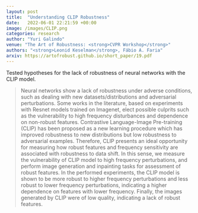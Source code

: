 ```yaml
---
layout: post
title:  "Understanding CLIP Robustness"
date:   2022-06-01 22:21:59 +00:00
image: /images/CLIP.png
categories: research
author: "Yuri Galindo"
venue: "The Art of Robustness: <strong>CVPR Workshop</strong>"
authors: "<strong>Leonid Keselman</strong>, Fábio A. Faria"
arxiv: https://artofrobust.github.io/short_paper/19.pdf
---
```


Tested hypotheses for the lack of robustness of neural networks with the CLIP model.

<blockquote>
  <p>
    Neural networks show a lack of robustness under adverse conditions, such as dealing with new datasets/distributions and adversarial perturbations. Some works in the literature, based on experiments with Resnet models trained on Imagenet, elect possible culprits such as the vulnerability to high frequency disturbances and dependence on non-robust features. Contrastive Language-Image Pre-training (CLIP) has been proposed as a new learning procedure which has improved robustness to new distributions but low robustness to adversarial examples. Therefore, CLIP presents an ideal opportunity for measuring how robust features and frequency sensitivity are associated with robustness to data shift. In this sense, we measure the vulnerability of CLIP model to high frequency perturbations, and perform image generation and inpainting tasks for assessment of robust features. In the performed experiments, the CLIP model is shown to be more robust to higher frequency perturbations and less robust to lower frequency perturbations, indicating a higher  dependence on features with lower frequency. Finally, the images generated by CLIP were of low quality, indicating a lack of robust features.

  </p>
</blockquote>
